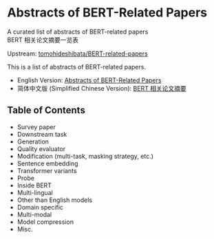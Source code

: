 # Abstracts of BERT-Related Papers

A curated list of abstracts of BERT-related papers<br>
BERT 相关论文摘要一览表

Upstream: [tomohideshibata/BERT-related-papers](https://github.com/tomohideshibata/BERT-related-papers)

This is a list of abstracts of BERT-related papers.

- English Version: [Abstracts of BERT-Related Papers](https://ayaka14732.github.io/bert-related-paper-abstracts/)
- 简体中文版 (Simplified Chinese Version): [BERT 相关论文摘要](https://ayaka14732.github.io/bert-related-paper-abstracts/zh-CN/)

## Table of Contents

- Survey paper
- Downstream task
- Generation
- Quality evaluator
- Modification (multi-task, masking strategy, etc.)
- Sentence embedding
- Transformer variants
- Probe
- Inside BERT
- Multi-lingual
- Other than English models
- Domain specific
- Multi-modal
- Model compression
- Misc.
